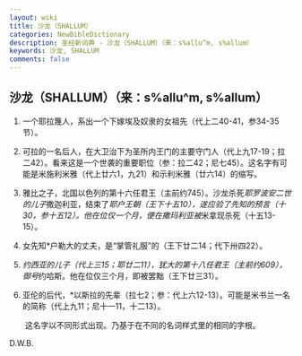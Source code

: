 ```yaml
---
layout: wiki
title: 沙龙（SHALLUM）
categories: NewBibleDictionary
description: 圣经新词典 - 沙龙（SHALLUM）（来：s%allu^m, s%allum）
keywords: 沙龙, SHALLUM
comments: false
---
```


## 沙龙（SHALLUM）（来：s%allu^m, s%allum）

1. 一个耶拉篾人，系出一个下嫁埃及奴隶的女祖先（代上二40-41，参34-35节）。

2. 可拉的一名后人，在大卫治下为圣所内王门的主要守门人（代上九17-19；拉二42）。看来这是一个世袭的重要职位（参：拉二42；尼七45）。这名字有可能是米施利米雅（代上廿六1，九21）和示利米雅（廿六14）的缩写。

3. 雅比之子，北国以色列的第十六任君王（主前约745）。沙龙杀死*耶罗波安二世的儿子*撒迦利亚，结束了*耶户王朝（王下十五10），遂应验了先知的预言（十30，参十五12）。他在位仅一个月，便在撒玛利亚被*米拿现杀死（十五13-15）。

4. 女先知*户勒大的丈夫，是“掌管礼服”的（王下廿二14；代下卅四22）。

5. *约西亚的儿子（代上三15；耶廿二11），犹大的第十八任君王（主前约609），御号*约哈斯。他在位仅三个月，即被罢黜（王下廿三31）。

6. 亚伦的后代，*以斯拉的先辈（拉七2；参：代上六12-13）。可能是米书兰一名的简称（代上九11；尼十一11，十二13）。

　　这名字以不同形式出现。乃基于在不同的名词样式里的相同的字根。

D.W.B.








